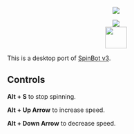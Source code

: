 <p align="center">
  <img src="https://github.com/ZR-Scripting-Squad/vortex/assets/157523173/5ff88cde-c035-430f-be41-5183ade0650d" />
</p>

<p align="center">
  <img src="https://github.com/ZR-Scripting-Squad/vortex/assets/157523173/bd0ee3fd-883e-4cde-991a-fd22d5b1eee1" />
  <br />
  <a href="https://sourceforge.net/projects/zss-vortex/">
  <img src="https://img.shields.io/badge/download%20now-gray?style=for-the-badge" height="50" />
  </a>
</p>

This is a desktop port of [SpinBot v3](https://www.reddit.com/r/ZombsRoyale/comments/19ca9et/introducing_my_proprietary_spin_bot/).

## Controls

**Alt + S** to stop spinning.

**Alt + Up Arrow** to increase speed.

**Alt + Down Arrow** to decrease speed.
